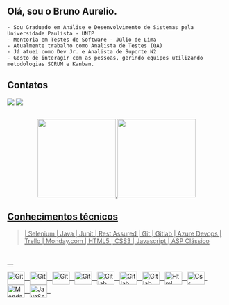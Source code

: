   ## Olá, sou o Bruno Aurelio.
    
    - Sou Graduado em Análise e Desenvolvimento de Sistemas pela Universidade Paulista - UNIP
    - Mentoria em Testes de Software - Júlio de Lima
    - Atualmente trabalho como Analista de Testes (QA)
    - Já atuei como Dev Jr. e Analista de Suporte N2
    - Gosto de interagir com as pessoas, gerindo equipes utilizando metodologias SCRUM e Kanban.
    
   ## Contatos
   
   <a href = "mailto:baurelio.rodrigues@gmail.com"><img src="https://img.shields.io/badge/-Gmail-%23333?style=for-the-badge&logo=gmail&logoColor=white" target="_blank"></a>
  <a href="https://www.linkedin.com/in/brunoaurelio" target="_blank"><img src="https://img.shields.io/badge/-LinkedIn-%230077B5?style=for-the-badge&logo=linkedin&logoColor=white" target="_blank"></a>  

  ## 
  
  <div align="center">
  <a href="https://github.com/brunoaurelio89">
  <img height="180em" src="https://github-readme-stats.vercel.app/api?username=brunoaurelio89&show_icons=true&theme=onedark&include_all_commits=true&count_private=true"/>
  <img height="180em" src="https://github-readme-stats.vercel.app/api/top-langs/?username=brunoaurelio89&layout=compact&langs_count=7&theme=onedark"/>
 </div>
  
  ## Conhecimentos técnicos

  > | Selenium | Java | Junit | Rest Assured | Git | Gitlab | Azure Devops | Trello | Monday.com | HTML5 | CSS3 | Javascript | ASP Clássico 
<div style="display: inline_block"><br>
  &emsp;
  
  <img align="center" alt="Git" height="30" width="40" src="https://www.vectorlogo.zone/util/preview.html?image=/logos/java/java-vertical.svg"> &#160;
  <img align="center" alt="Git" height="30" width="40" src="https://github.com/get-icon/geticon/blob/master/icons/selenium.svg"> &#160;
  <img align="center" alt="Git" height="30" width="40" src="https://github.com/get-icon/geticon/blob/master/icons/selenium.svg"> &#160;
  <img align="center" alt="Git" height="30" width="40" src="https://www.vectorlogo.zone/logos/git-scm/git-scm-icon.svg"> &#160;
  <img align="center" alt="Gitlab" height="30" width="40" src="https://www.vectorlogo.zone/logos/gitlab/gitlab-tile.svg"/> &#160;
  <img align="center" alt="Gitlab" height="30" width="40" src="https://www.vectorlogo.zone/logos/microsoft_azure/microsoft_azure-icon.svg"/> &#160;
  <img align="center" alt="Gitlab" height="30" width="40" src="https://www.vectorlogo.zone/logos/trello/trello-icon.svg"/> &#160;
  <img align="center" alt="Html" height="30" width="40" src="https://www.vectorlogo.zone/logos/w3_html5/w3_html5-icon.svg"/> &#160;
  <img align="center" alt="Css" height="30" width="40" src="https://www.vectorlogo.zone/logos/w3_css/w3_css-icon.svg"/> &#160;
  <img align="center" alt="Monday" height="30" width="40" src="https://www.vectorlogo.zone/logos/monday/monday-ar21.svg"/> &#160;
  <img align="center" alt="JavaScript" height="30" width="40" src="https://www.vectorlogo.zone/logos/javascript/javascript-icon.svg"/> &#160;
  
</div>
  
 
  
  
